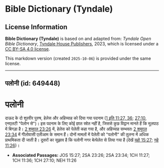 # Bible Dictionary (Tyndale)

## License Information

**Bible Dictionary (Tyndale)** is based on and adapted from: _Tyndale Open Bible Dictionary_, [Tyndale House Publishers](https://tyndaleopenresources.com/), 2023, which is licensed under a [CC BY-SA 4.0 license](https://creativecommons.org/licenses/by-sa/4.0/legalcode.en).

This markdown version (created `2025-10-06`) is provided under the same license.



--------------------------------

## पलोनी (id: 649448)

पलोनी
=====

दाऊद के दो शूरवीर पुरुष, हेलेस और अहिय्याह को दिया गया पदनाम ([1 इति 11:27, 36](https://ref.ly/1Chr11:27,1Chr11:36); [27:10](https://ref.ly/1Chr27:10), एनएलटी "पेलोन से")। इस पदनाम के लिए कोई ज्ञात स्रोत नहीं है, जिससे कुछ विद्वान मानते हैं कि मूलपाठ में बिगड़ा है। [2 शमूएल 23:26](https://ref.ly/2Sam23:26) में, हेलेस को पेलेती कहा गया है, और अहिय्याह सम्भवतः [2 शमूएल 23:34](https://ref.ly/2Sam23:34) में गीलोवासी एलीआम के समान हैं। दोनों मामलों में पेलेती को "पलोनी" की तुलना में अधिक प्राथमिकता दी जाती है। दूसरों का सुझाव है कि पलोनी नगर बेत्पेलेत से लिया गया है (देखें [यहो 15:27](https://ref.ly/Josh15:27); [नहे 11:26](https://ref.ly/Neh11:26))। 

* **Associated Passages:** JOS 15:27; 2SA 23:26; 2SA 23:34; 1CH 11:27; 1CH 11:36; 1CH 27:10; NEH 11:26

